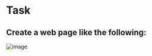 # Task

## Create a web page like the following:
![image](https://user-images.githubusercontent.com/85792514/169788882-480561f8-3168-4a73-a992-de51fda7fa5e.png)
